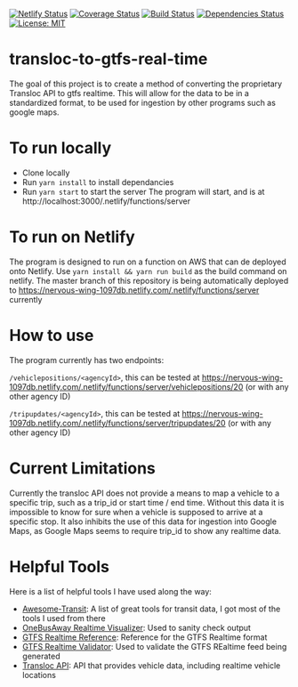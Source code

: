 [![Netlify Status](https://api.netlify.com/api/v1/badges/1e85c3f6-1242-4394-acf2-10a9f606b180/deploy-status)](https://app.netlify.com/sites/nervous-wing-1097db/deploys)
[![Coverage Status](https://coveralls.io/repos/github/jonathonwpowell/transloc-to-gtfs-real-time/badge.svg?branch=master)](https://coveralls.io/github/jonathonwpowell/transloc-to-gtfs-real-time?branch=master)
[![Build Status](https://travis-ci.org/jonathonwpowell/transloc-to-gtfs-real-time.svg?branch=master)](https://travis-ci.org/jonathonwpowell/transloc-to-gtfs-real-time)
[![Dependencies Status](https://david-dm.org/jonathonwpowell/transloc-to-gtfs-real-time/status.svg)](https://david-dm.org/jonathonwpowell/transloc-to-gtfs-real-time)
[![License: MIT](https://img.shields.io/badge/License-MIT-yellow.svg)](https://opensource.org/licenses/MIT)

# transloc-to-gtfs-real-time
The goal of this project is to create a method of converting the proprietary Transloc API to gtfs realtime.
This will allow for the data to be in a standardized format, to be used for ingestion by other programs such as google maps.

# To run locally
- Clone locally
- Run `yarn install` to install dependancies
- Run `yarn start` to start the server
The program will start, and is at http://localhost:3000/.netlify/functions/server

# To run on Netlify
The program is designed to run on a function on AWS that can de deployed onto Netlify. Use `yarn install && yarn run build` as the build command on netlify.  The master branch of this repository is being automatically deployed to https://nervous-wing-1097db.netlify.com/.netlify/functions/server currently

# How to use
The program currently has two endpoints:

`/vehiclepositions/<agencyId>`, this can be tested at https://nervous-wing-1097db.netlify.com/.netlify/functions/server/vehiclepositions/20 (or with any other agency ID)
 
 `/tripupdates/<agencyId>`, this can be tested at https://nervous-wing-1097db.netlify.com/.netlify/functions/server/tripupdates/20 (or with any other agency ID)
 
 # Current Limitations
 Currently the transloc API does not provide a means to map a vehicle to a specific trip, such as a trip_id or start time / end time.  Without this data it is impossible to know for sure when a vehicle is supposed to arrive at a specific stop.  It also inhibits the use of this data for ingestion into Google Maps, as Google Maps seems to require trip_id to show any realtime data.
 
 # Helpful Tools
 Here is a list of helpful tools I have used along the way:
  - [Awesome-Transit](https://project-awesome.org/CUTR-at-USF/awesome-transit#gtfs-realtime-convertors): A list of great tools for transit data, I got most of the tools I used from there
  - [OneBusAway Realtime Visualizer](https://github.com/OneBusAway/onebusaway-gtfs-realtime-visualizer/wiki): Used to sanity check output
  - [GTFS Realtime Reference](https://developers.google.com/transit/gtfs-realtime/reference): Reference for the GTFS Realtime format
  - [GTFS Realtime Validator](https://github.com/CUTR-at-USF/gtfs-realtime-validator): Used to validate the GTFS REaltime feed being generated
  - [Transloc API](https://rapidapi.com/transloc/api/openapi-1-2): API that provides vehicle data, including realtime vehicle locations
